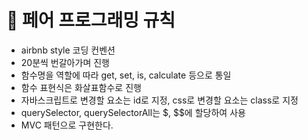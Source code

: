# 🚀 페어 프로그래밍 규칙

- airbnb style 코딩 컨벤션
- 20분씩 번갈아가며 진행
- 함수명을 역할에 따라 get, set, is, calculate 등으로 통일
- 함수 표현식은 화살표함수로 진행
- 자바스크립트로 변경할 요소는 id로 지정, css로 변경할 요소는 class로 지정
- querySelector, querySelectorAll는 $, $$에 할당하여 사용
- MVC 패턴으로 구현한다.

